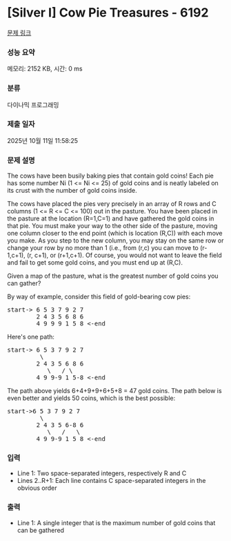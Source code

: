 # [Silver I] Cow Pie Treasures - 6192 

[문제 링크](https://www.acmicpc.net/problem/6192) 

### 성능 요약

메모리: 2152 KB, 시간: 0 ms

### 분류

다이나믹 프로그래밍

### 제출 일자

2025년 10월 11일 11:58:25

### 문제 설명

<p>The cows have been busily baking pies that contain gold coins! Each pie has some number Ni (1 <= Ni <= 25) of gold coins and is neatly labeled on its crust with the number of gold coins inside.</p>

<p>The cows have placed the pies very precisely in an array of R rows and C columns (1 <= R <= C <= 100) out in the pasture.  You have been placed in the pasture at the location (R=1,C=1) and have gathered the gold coins in that pie. You must make your way to the other side of the pasture, moving one column closer to the end point (which is location (R,C)) with each move you make. As you step to the new column, you may stay on the same row or change your row by no more than 1 (i.e., from (r,c) you can move to (r-1,c+1), (r, c+1), or (r+1,c+1).  Of course, you would not want to leave the field and fail to get some gold coins, and you must end up at (R,C).</p>

<p>Given a map of the pasture, what is the greatest number of gold coins you can gather?</p>

<p>By way of example, consider this field of gold-bearing cow pies:</p>

<pre>start-> 6 5 3 7 9 2 7
        2 4 3 5 6 8 6
        4 9 9 9 1 5 8 <-end</pre>

<p>Here's one path:</p>

<pre>start-> 6 5 3 7 9 2 7
         \
        2 4 3 5 6 8 6
           \   / \
        4 9 9-9 1 5-8 <-end</pre>

<p>The path above yields 6+4+9+9+6+5+8 = 47 gold coins. The path below is even better and yields 50 coins, which is the best possible:</p>

<pre>start->6 5 3 7 9 2 7
         \
        2 4 3 5 6-8 6
           \   /   \
        4 9 9-9 1 5 8 <-end</pre>

### 입력 

 <ul>
	<li>Line 1: Two space-separated integers, respectively R and C</li>
	<li>Lines 2..R+1: Each line contains C space-separated integers in the obvious order</li>
</ul>

<p> </p>

### 출력 

 <ul>
	<li>Line 1: A single integer that is the maximum number of gold coins that can be gathered</li>
</ul>

